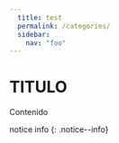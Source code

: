 ```yaml
---
  title: test
  permalink: /categories/
  sidebar:
    nav: "foo"
---
```



# TITULO
Contenido

notice info
{: .notice--info}

